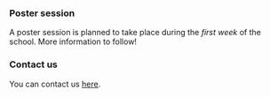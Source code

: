 ### Poster session

A poster session is planned to take place  during the
_first week_ of the school. More information to follow!

### Contact us

You can contact us [here](mailto:arg23.math@hu-berlin.de).